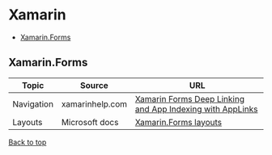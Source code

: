 # Xamarin

[top]: #contents

- [Xamarin.Forms](#xamarin.forms)

## Xamarin.Forms

| Topic | Source | URL |
| --- | --- | --- |
| Navigation | xamarinhelp.com | [Xamarin Forms Deep Linking and App Indexing with AppLinks](https://xamarinhelp.com/xamarin-forms-applinks/) |
| Layouts | Microsoft docs | [Xamarin.Forms layouts](https://docs.microsoft.com/en-us/xamarin/xamarin-forms/user-interface/controls/layouts) |

[Back to top][top]
